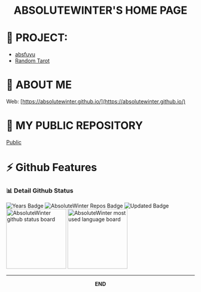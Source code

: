 <h1 align="center">
    <strong>
        ABSOLUTEWINTER'S HOME PAGE
    </strong>
</h1>

# 📌 **PROJECT:**
- [absfuyu](absfuyu/index.md)
- [Random Tarot](https://absolutewinter.github.io/tarot)



# 📌 **ABOUT ME**

Web: [https://absolutewinter.github.io/](https://absolutewinter.github.io/)


# 📌 **MY PUBLIC REPOSITORY**

[Public](https://github.com/AbsoluteWinter/public-stuff)


# ⚡ **Github Features**

### 📊 Detail Github Status

<div>
    <img src="https://badges.pufler.dev/years/AbsoluteWinter" alt="Years Badge"  /> 
    <img src="https://badges.pufler.dev/repos/AbsoluteWinter" alt="AbsoluteWinter Repos Badge"  /> 
    <img src="https://badges.pufler.dev/commits/monthly/AbsoluteWinter" alt="Updated Badge"  /> 
    <!--Ref Link(badge):https://pufler.dev/git-badges/-->
</div>
<div>
    <img height=160 src="https://github-readme-stats.vercel.app/api?username=AbsoluteWinter&show_icons=true&theme=swift" alt="AbsoluteWinter github status board"  />
    <img height=160 alt="AbsoluteWinter most used language board" src="https://github-readme-streak-stats.herokuapp.com/?user=AbsoluteWinter&theme=swift&border=61dafb&hide_border=true" />
<div>



---

<div align="center">
    <strong>END</strong>
</div>